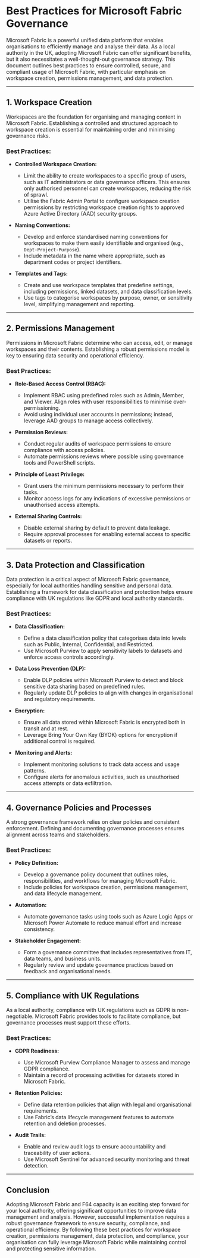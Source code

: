 # Best Practices for Microsoft Fabric Governance

Microsoft Fabric is a powerful unified data platform that enables organisations to efficiently manage and analyse their data. As a local authority in the UK, adopting Microsoft Fabric can offer significant benefits, but it also necessitates a well-thought-out governance strategy. This document outlines best practices to ensure controlled, secure, and compliant usage of Microsoft Fabric, with particular emphasis on workspace creation, permissions management, and data protection.

---

## 1. Workspace Creation

Workspaces are the foundation for organising and managing content in Microsoft Fabric. Establishing a controlled and structured approach to workspace creation is essential for maintaining order and minimising governance risks.

### Best Practices:

- **Controlled Workspace Creation:**
  - Limit the ability to create workspaces to a specific group of users, such as IT administrators or data governance officers. This ensures only authorised personnel can create workspaces, reducing the risk of sprawl.
  - Utilise the Fabric Admin Portal to configure workspace creation permissions by restricting workspace creation rights to approved Azure Active Directory (AAD) security groups.

- **Naming Conventions:**
  - Develop and enforce standardised naming conventions for workspaces to make them easily identifiable and organised (e.g., `Dept-Project-Purpose`).
  - Include metadata in the name where appropriate, such as department codes or project identifiers.

- **Templates and Tags:**
  - Create and use workspace templates that predefine settings, including permissions, linked datasets, and data classification levels.
  - Use tags to categorise workspaces by purpose, owner, or sensitivity level, simplifying management and reporting.

---

## 2. Permissions Management

Permissions in Microsoft Fabric determine who can access, edit, or manage workspaces and their contents. Establishing a robust permissions model is key to ensuring data security and operational efficiency.

### Best Practices:

- **Role-Based Access Control (RBAC):**
  - Implement RBAC using predefined roles such as Admin, Member, and Viewer. Align roles with user responsibilities to minimise over-permissioning.
  - Avoid using individual user accounts in permissions; instead, leverage AAD groups to manage access collectively.

- **Permission Reviews:**
  - Conduct regular audits of workspace permissions to ensure compliance with access policies.
  - Automate permissions reviews where possible using governance tools and PowerShell scripts.

- **Principle of Least Privilege:**
  - Grant users the minimum permissions necessary to perform their tasks.
  - Monitor access logs for any indications of excessive permissions or unauthorised access attempts.

- **External Sharing Controls:**
  - Disable external sharing by default to prevent data leakage.
  - Require approval processes for enabling external access to specific datasets or reports.

---

## 3. Data Protection and Classification

Data protection is a critical aspect of Microsoft Fabric governance, especially for local authorities handling sensitive and personal data. Establishing a framework for data classification and protection helps ensure compliance with UK regulations like GDPR and local authority standards.

### Best Practices:

- **Data Classification:**
  - Define a data classification policy that categorises data into levels such as Public, Internal, Confidential, and Restricted.
  - Use Microsoft Purview to apply sensitivity labels to datasets and enforce access controls accordingly.

- **Data Loss Prevention (DLP):**
  - Enable DLP policies within Microsoft Purview to detect and block sensitive data sharing based on predefined rules.
  - Regularly update DLP policies to align with changes in organisational and regulatory requirements.

- **Encryption:**
  - Ensure all data stored within Microsoft Fabric is encrypted both in transit and at rest.
  - Leverage Bring Your Own Key (BYOK) options for encryption if additional control is required.

- **Monitoring and Alerts:**
  - Implement monitoring solutions to track data access and usage patterns.
  - Configure alerts for anomalous activities, such as unauthorised access attempts or data exfiltration.

---

## 4. Governance Policies and Processes

A strong governance framework relies on clear policies and consistent enforcement. Defining and documenting governance processes ensures alignment across teams and stakeholders.

### Best Practices:

- **Policy Definition:**
  - Develop a governance policy document that outlines roles, responsibilities, and workflows for managing Microsoft Fabric.
  - Include policies for workspace creation, permissions management, and data lifecycle management.

- **Automation:**
  - Automate governance tasks using tools such as Azure Logic Apps or Microsoft Power Automate to reduce manual effort and increase consistency.

- **Stakeholder Engagement:**
  - Form a governance committee that includes representatives from IT, data teams, and business units.
  - Regularly review and update governance practices based on feedback and organisational needs.

---

## 5. Compliance with UK Regulations

As a local authority, compliance with UK regulations such as GDPR is non-negotiable. Microsoft Fabric provides tools to facilitate compliance, but governance processes must support these efforts.

### Best Practices:

- **GDPR Readiness:**
  - Use Microsoft Purview Compliance Manager to assess and manage GDPR compliance.
  - Maintain a record of processing activities for datasets stored in Microsoft Fabric.

- **Retention Policies:**
  - Define data retention policies that align with legal and organisational requirements.
  - Use Fabric’s data lifecycle management features to automate retention and deletion processes.

- **Audit Trails:**
  - Enable and review audit logs to ensure accountability and traceability of user actions.
  - Use Microsoft Sentinel for advanced security monitoring and threat detection.

---

## Conclusion

Adopting Microsoft Fabric and F64 capacity is an exciting step forward for your local authority, offering significant opportunities to improve data management and analysis. However, successful implementation requires a robust governance framework to ensure security, compliance, and operational efficiency. By following these best practices for workspace creation, permissions management, data protection, and compliance, your organisation can fully leverage Microsoft Fabric while maintaining control and protecting sensitive information.

